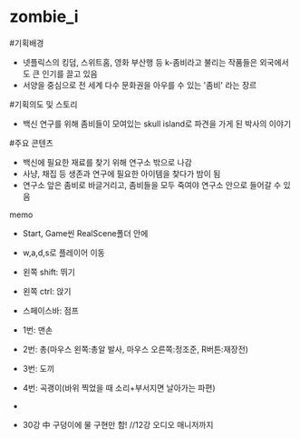 # zombie_i

#기획배경
- 넷플릭스의 킹덤, 스위트홈, 영화 부산행 등 k-좀비라고 불리는 작품들은 외국에서도 큰 인기를 끌고 있음
- 서양을 중심으로 전 세계 다수 문화권을 아우를 수 있는 '좀비' 라는 장르

#기획의도 및 스토리
- 백신 연구를 위해 좀비들이 모여있는 skull island로 파견을 가게 된 박사의 이야기

#주요 콘텐츠
- 백신에 필요한 재료를 찾기 위해 연구소 밖으로 나감
- 사냥, 채집 등 생존과 연구에 필요한 아이템을 찾다가 밤이 됨
- 연구소 앞은 좀비로 바글거리고, 좀비들을 모두 죽여야 연구소 안으로 들어갈 수 있음






memo
- Start, Game씬 RealScene폴더 안에

- w,a,d,s로 플레이어 이동
- 왼쪽 shift: 뛰기
- 왼쪽 ctrl: 앉기
- 스페이스바: 점프

- 1번: 맨손
- 2번: 총(마우스 왼쪽:총알 발사, 마우스 오른쪽:정조준, R버튼:재장전)
- 3번: 도끼
- 4번: 곡괭이(바위 찍었을 때 소리+부서지면 날아가는 파편)
- 
- 30강 中 구덩이에 물 구현만 함!
//12강 오디오 매니저까지


